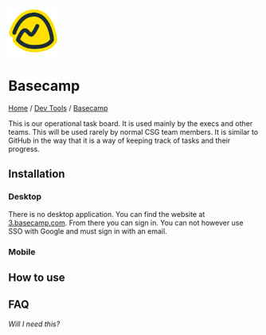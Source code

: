 <img src="./images/logo.png" width=100px alt="Microsoft Teams Logo"/>

# Basecamp

[Home](../../Readme.md) / [Dev Tools](../dev-tools.md) / [Basecamp](teams.md)

This is our operational task board. It is used mainly by the execs and other teams. This will be used rarely by normal CSG team members. It is similar to GitHub in the way that it is a way of keeping track of tasks and their progress.

## Installation

### Desktop

There is no desktop application. You can find the website at [3.basecamp.com](https://3.basecamp.com/). From there you can sign in. You can not however use SSO with Google and must sign in with an email.

### Mobile



## How to use



## FAQ

*Will I need this?*
